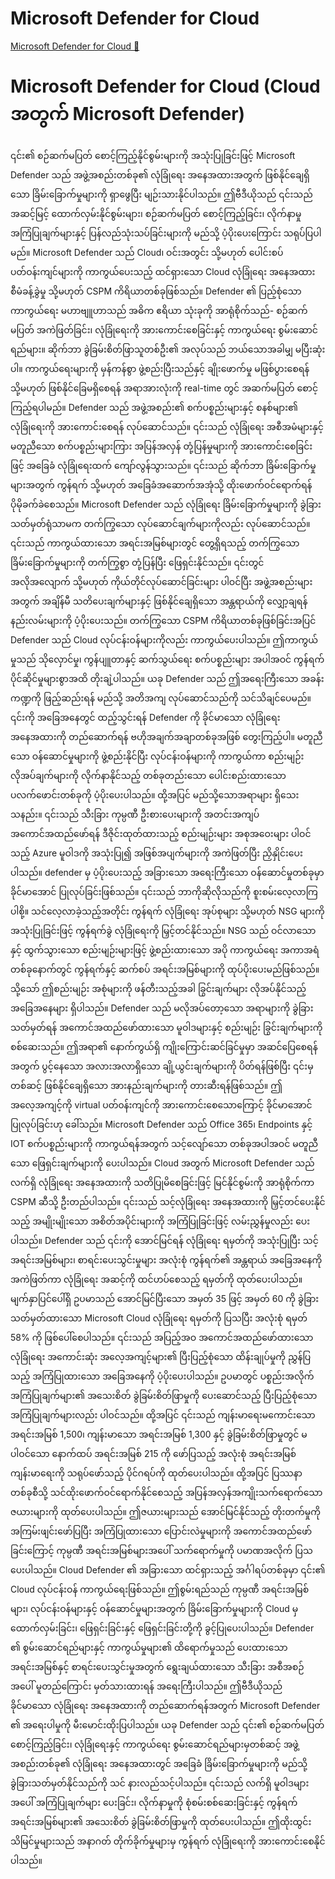 # Microsoft Defender for Cloud

[Microsoft Defender for Cloud 🔗](https://www.coursera.org/learn/microsoft-sc-900-exam-preparation-and-practice/lecture/HhdqO/microsoft-defender-for-cloud)

# Microsoft Defender for Cloud (Cloud အတွက် Microsoft Defender)

၎င်း၏ စဉ်ဆက်မပြတ် စောင့်ကြည့်နိုင်စွမ်းများကို အသုံးပြုခြင်းဖြင့် Microsoft Defender သည် အဖွဲ့အစည်းတစ်ခု၏ လုံခြုံရေး အနေအထားအတွက် ဖြစ်နိုင်ချေရှိသော ခြိမ်းခြောက်မှုများကို ရှာဖွေပြီး မျဉ်းသားနိုင်ပါသည်။ ဤဗီဒီယိုသည် ၎င်းသည် အဆင့်မြင့် ထောက်လှမ်းနိုင်စွမ်းများ၊ စဉ်ဆက်မပြတ် စောင့်ကြည့်ခြင်း၊ လိုက်နာမှု အကြံပြုချက်များနှင့် ပြန်လည်သုံးသပ်ခြင်းများကို မည်သို့ ပံ့ပိုးပေးကြောင်း သရုပ်ပြပါမည်။ Microsoft Defender သည် Cloud၊ ဝင်းအတွင်း သို့မဟုတ် ပေါင်းစပ်ပတ်ဝန်းကျင်များကို ကာကွယ်ပေးသည့် ထင်ရှားသော Cloud လုံခြုံရေး အနေအထား စီမံခန့်ခွဲမှု သို့မဟုတ် CSPM ကိရိယာတစ်ခုဖြစ်သည်။ Defender ၏ ပြည့်စုံသော ကာကွယ်ရေး မဟာဗျူဟာသည် အဓိက ဧရိယာ သုံးခုကို အာရုံစိုက်သည်- စဉ်ဆက်မပြတ် အကဲဖြတ်ခြင်း၊ လုံခြုံရေးကို အားကောင်းစေခြင်းနှင့် ကာကွယ်ရေး စွမ်းဆောင်ရည်များ။ ဆိုက်ဘာ ခွဲခြမ်းစိတ်ဖြာသူတစ်ဦး၏ အလုပ်သည် ဘယ်သောအခါမျှ မပြီးဆုံးပါ။ ကာကွယ်ရေးများကို မှန်ကန်စွာ ဖွဲ့စည်းပြီးသည်နှင့် ချိုးဖောက်မှု မဖြစ်ပွားစေရန် သို့မဟုတ် ဖြစ်နိုင်ခြေမရှိစေရန် အရာအားလုံးကို real-time တွင် အဆက်မပြတ် စောင့်ကြည့်ရပါမည်။ Defender သည် အဖွဲ့အစည်း၏ စက်ပစ္စည်းများနှင့် စနစ်များ၏ လုံခြုံရေးကို အားကောင်းစေရန် လုပ်ဆောင်သည်။ ၎င်းသည် လုံခြုံရေး အစီအမံများနှင့် မတူညီသော စက်ပစ္စည်းများကြား အပြန်အလှန် တုံ့ပြန်မှုများကို အားကောင်းစေခြင်းဖြင့် အခြေခံ လုံခြုံရေးထက် ကျော်လွန်သွားသည်။ ၎င်းသည် ဆိုက်ဘာ ခြိမ်းခြောက်မှုများအတွက် ကွန်ရက် သို့မဟုတ် အခြေခံအဆောက်အအုံသို့ ထိုးဖောက်ဝင်ရောက်ရန် ပိုမိုခက်ခဲစေသည်။ Microsoft Defender သည် လုံခြုံရေး ခြိမ်းခြောက်မှုများကို ခွဲခြားသတ်မှတ်ရုံသာမက တက်ကြွသော လုပ်ဆောင်ချက်များကိုလည်း လုပ်ဆောင်သည်။ ၎င်းသည် ကာကွယ်ထားသော အရင်းအမြစ်များတွင် တွေ့ရှိရသည့် တက်ကြွသော ခြိမ်းခြောက်မှုများကို တက်ကြွစွာ တုံ့ပြန်ပြီး ဖြေရှင်းနိုင်သည်။ ၎င်းတွင် အလိုအလျောက် သို့မဟုတ် ကိုယ်တိုင်လုပ်ဆောင်ခြင်းများ ပါဝင်ပြီး အဖွဲ့အစည်းများအတွက် အချိန်မီ သတိပေးချက်များနှင့် ဖြစ်နိုင်ချေရှိသော အန္တရာယ်ကို လျှော့ချရန် နည်းလမ်းများကို ပံ့ပိုးပေးသည်။ တက်ကြွသော CSPM ကိရိယာတစ်ခုဖြစ်ခြင်းအပြင် Defender သည် Cloud လုပ်ငန်းဝန်များကိုလည်း ကာကွယ်ပေးပါသည်။ ဤကာကွယ်မှုသည် သိုလှောင်မှု၊ ကွန်ပျူတာနှင့် ဆက်သွယ်ရေး စက်ပစ္စည်းများ အပါအဝင် ကွန်ရက်ပိုင်ဆိုင်မှုများစွာအထိ တိုးချဲ့ပါသည်။ ယခု Defender သည် ဤအရေးကြီးသော အခန်းကဏ္ဍကို ဖြည့်ဆည်းရန် မည်သို့ အတိအကျ လုပ်ဆောင်သည်ကို သင်သိချင်ပေမည်။ ၎င်းကို အခြေအနေတွင် ထည့်သွင်းရန် Defender ကို ခိုင်မာသော လုံခြုံရေး အနေအထားကို တည်ဆောက်ရန် ဗဟိုအချက်အချာတစ်ခုအဖြစ် တွေးကြည့်ပါ။ မတူညီသော ဝန်ဆောင်မှုများကို ဖွဲ့စည်းနိုင်ပြီး လုပ်ငန်းဝန်များကို ကာကွယ်ကာ စည်းမျဉ်းလိုအပ်ချက်များကို လိုက်နာနိုင်သည့် တစ်ခုတည်းသော ပေါင်းစည်းထားသော ပလက်ဖောင်းတစ်ခုကို ပံ့ပိုးပေးပါသည်။ ထို့အပြင် မည်သို့သောအရာများ ရှိသေးသနည်း။ ၎င်းသည် သီးခြား ကုမ္ပဏီ ဦးစားပေးများကို အတင်းအကျပ် အကောင်အထည်ဖော်ရန် ဒီဇိုင်းထုတ်ထားသည့် စည်းမျဉ်းများ အစုအဝေးများ ပါဝင်သည့် Azure မူဝါဒကို အသုံးပြု၍ အဖြစ်အပျက်များကို အကဲဖြတ်ပြီး ညှိနှိုင်းပေးပါသည်။ defender မှ ပံ့ပိုးပေးသည့် အခြားသော အရေးကြီးသော ဝန်ဆောင်မှုတစ်ခုမှာ ခိုင်မာအောင် ပြုလုပ်ခြင်းဖြစ်သည်။ ၎င်းသည် ဘာကိုဆိုလိုသည်ကို စူးစမ်းလေ့လာကြပါစို့။ သင်လေ့လာခဲ့သည့်အတိုင်း ကွန်ရက် လုံခြုံရေး အုပ်စုများ သို့မဟုတ် NSG များကို အသုံးပြုခြင်းဖြင့် ကွန်ရက်ခွဲ လုံခြုံရေးကို မြှင့်တင်နိုင်သည်။ NSG သည် ဝင်လာသောနှင့် ထွက်သွားသော စည်းမျဉ်းများဖြင့် ဖွဲ့စည်းထားသော အပို ကာကွယ်ရေး အကာအရံတစ်ခုနောက်တွင် ကွန်ရက်နှင့် ဆက်စပ် အရင်းအမြစ်များကို ထုပ်ပိုးပေးမည်ဖြစ်သည်။ သို့သော် ဤစည်းမျဉ်း အစုံများကို ဖန်တီးသည့်အခါ ခြွင်းချက်များ လိုအပ်နိုင်သည့် အခြေအနေများ ရှိပါသည်။ Defender သည် မလိုအပ်တော့သော အရာများကို ခွဲခြားသတ်မှတ်ရန် အကောင်အထည်ဖော်ထားသော မူဝါဒများနှင့် စည်းမျဉ်း ခြွင်းချက်များကို စစ်ဆေးသည်။ ဤအရာ၏ နောက်ကွယ်ရှိ ကျိုးကြောင်းဆင်ခြင်မှုမှာ အဆင်ပြေစေရန်အတွက် ပွင့်နေသော အလားအလာရှိသော ချို့ယွင်းချက်များကို ပိတ်ရန်ဖြစ်ပြီး ၎င်းမှတစ်ဆင့် ဖြစ်နိုင်ချေရှိသော အားနည်းချက်များကို တားဆီးရန်ဖြစ်သည်။ ဤအလေ့အကျင့်ကို virtual ပတ်၀န်းကျင်ကို အားကောင်းစေသောကြောင့် ခိုင်မာအောင် ပြုလုပ်ခြင်းဟု ခေါ်သည်။ Microsoft Defender သည် Office 365၊ Endpoints နှင့် IOT စက်ပစ္စည်းများကို ကာကွယ်ရန်အတွက် သင့်လျော်သော တစ်ခုအပါအဝင် မတူညီသော ဖြေရှင်းချက်များကို ပေးပါသည်။ Cloud အတွက် Microsoft Defender သည် လက်ရှိ လုံခြုံရေး အနေအထားကို သတိပြုမိစေခြင်းဖြင့် မြင်နိုင်စွမ်းကို အာရုံစိုက်ကာ CSPM ဆီသို့ ဦးတည်ပါသည်။ ၎င်းသည် သင့်လုံခြုံရေး အနေအထားကို မြှင့်တင်ပေးနိုင်သည့် အမျိုးမျိုးသော အစိတ်အပိုင်းများကို အကြံပြုခြင်းဖြင့် လမ်းညွှန်မှုလည်း ပေးပါသည်။ Defender သည် ၎င်းကို အောင်မြင်ရန် လုံခြုံရေး ရမှတ်ကို အသုံးပြုပြီး သင့်အရင်းအမြစ်များ၊ စာရင်းပေးသွင်းမှုများ အလုံးစုံ ကွန်ရက်၏ အန္တရာယ် အခြေအနေကို အကဲဖြတ်ကာ လုံခြုံရေး အဆင့်ကို ထင်ဟပ်စေသည့် ရမှတ်ကို ထုတ်ပေးပါသည်။ မျက်နှာပြင်ပေါ်ရှိ ဥပမာသည် အောင်မြင်ပြီးသော အမှတ် 35 ဖြင့် အမှတ် 60 ကို ခွဲခြားသတ်မှတ်ထားသော Microsoft Cloud လုံခြုံရေး ရမှတ်ကို ပြသပြီး အလုံးစုံ ရမှတ် 58% ကို ဖြစ်ပေါ်စေပါသည်။ ၎င်းသည် အပြည့်အဝ အကောင်အထည်ဖော်ထားသော လုံခြုံရေး အကောင်းဆုံး အလေ့အကျင့်များ၏ ပြီးပြည့်စုံသော ထိန်းချုပ်မှုကို ညွှန်ပြသည့် အကြံပြုထားသော အခြေအနေကို ပံ့ပိုးပေးပါသည်။ ဥပမာတွင် ပစ္စည်းအလိုက် အကြံပြုချက်များ၏ အသေးစိတ် ခွဲခြမ်းစိတ်ဖြာမှုကို ပေးဆောင်သည့် ပြီးပြည့်စုံသော အကြံပြုချက်များလည်း ပါဝင်သည်။ ထို့အပြင် ၎င်းသည် ကျန်းမာရေးမကောင်းသော အရင်းအမြစ် 1,500၊ ကျန်းမာသော အရင်းအမြစ် 1,300 နှင့် ခွဲခြမ်းစိတ်ဖြာမှုတွင် မပါဝင်သော နောက်ထပ် အရင်းအမြစ် 215 ကို ဖော်ပြသည့် အလုံးစုံ အရင်းအမြစ် ကျန်းမာရေးကို သရုပ်ဖော်သည့် ပိုင်ဂရပ်ကို ထုတ်ပေးပါသည်။ ထို့အပြင် ပြဿနာတစ်ခုစီသို့ သင်ထိုးဖောက်ဝင်ရောက်နိုင်စေသည့် အပြန်အလှန်အကျိုးသက်ရောက်သော ဇယားများကို ထုတ်ပေးပါသည်။ ဤဇယားများသည် အောင်မြင်နိုင်သည့် တိုးတက်မှုကို အကြမ်းဖျင်းဖော်ပြပြီး အကြံပြုထားသော ပြောင်းလဲမှုများကို အကောင်အထည်ဖော်ခြင်းကြောင့် ကုမ္ပဏီ အရင်းအမြစ်များအပေါ် သက်ရောက်မှုကို ပမာဏအလိုက် ပြသပေးပါသည်။ Cloud Defender ၏ အခြားသော ထင်ရှားသည့် အင်္ဂါရပ်တစ်ခုမှာ ၎င်း၏ Cloud လုပ်ငန်းဝန် ကာကွယ်ရေးဖြစ်သည်။ ဤစွမ်းရည်သည် ကုမ္ပဏီ အရင်းအမြစ်များ၊ လုပ်ငန်းဝန်များနှင့် ဝန်ဆောင်မှုများအတွက် ခြိမ်းခြောက်မှုများကို Cloud မှ ထောက်လှမ်းခြင်း၊ ဖြေရှင်းခြင်းနှင့် ဖြေရှင်းခြင်းတို့ကို ခွင့်ပြုပေးပါသည်။ Defender ၏ စွမ်းဆောင်ရည်များနှင့် ကာကွယ်မှုများ၏ ထိရောက်မှုသည် ပေးထားသော အရင်းအမြစ်နှင့် စာရင်းပေးသွင်းမှုအတွက် ရွေးချယ်ထားသော သီးခြား အစီအစဉ်အပေါ် မူတည်ကြောင်း မှတ်သားထားရန် အရေးကြီးပါသည်။ ဤဗီဒီယိုသည် ခိုင်မာသော လုံခြုံရေး အနေအထားကို တည်ဆောက်ရန်အတွက် Microsoft Defender ၏ အရေးပါမှုကို မီးမောင်းထိုးပြပါသည်။ ယခု Defender သည် ၎င်း၏ စဉ်ဆက်မပြတ် စောင့်ကြည့်ခြင်း၊ လုံခြုံရေးနှင့် ကာကွယ်ရေး စွမ်းဆောင်ရည်များမှတစ်ဆင့် အဖွဲ့အစည်းတစ်ခု၏ လုံခြုံရေး အနေအထားတွင် အခြေခံ ခြိမ်းခြောက်မှုများကို မည်သို့ ခွဲခြားသတ်မှတ်နိုင်သည်ကို သင် နားလည်သင့်ပါသည်။ ၎င်းသည် လက်ရှိ မူဝါဒများအပေါ် အကြံပြုချက်များ ပေးခြင်း၊ လိုက်နာမှုကို စုံစမ်းစစ်ဆေးခြင်းနှင့် ကွန်ရက် အရင်းအမြစ်များ၏ အသေးစိတ် ခွဲခြမ်းစိတ်ဖြာမှုကို ထုတ်ပေးပါသည်။ ဤထိုးထွင်းသိမြင်မှုများသည် အနာဂတ် တိုက်ခိုက်မှုများမှ ကွန်ရက် လုံခြုံရေးကို အားကောင်းစေနိုင်ပါသည်။
